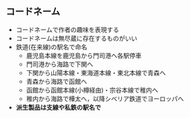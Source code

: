 ##  コードネーム

* コードネームで作者の趣味を表現する
* コードネームは無尽蔵に存在するものがいい
* 鉄道(在来線)の駅名で命名
  * 鹿児島本線を鹿児島から門司港へ各駅停車
  * 門司港から海路で下関へ
  * 下関から山陽本線・東海道本線・東北本線で青森へ
  * 青森から海路で函館へ
  * 函館から函館本線(小樽経由)・宗谷本線で稚内へ
  * 稚内から海路で樺太へ，以降シベリア鉄道でヨーロッパへ
* **派生製品は支線や私鉄の駅名で**
